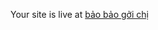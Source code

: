 Your site is live at [bảo bảo gởi chị]([https://yeuchi.github.io/repositoryname](http://192.168.0.100:45267/))
